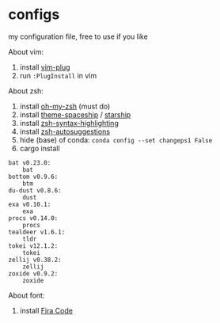 # configs
my configuration file, free to use if you like

About vim:
1. install [vim-plug](https://github.com/junegunn/vim-plug)
2. run `:PlugInstall` in vim

About zsh:
1. install [oh-my-zsh](https://ohmyz.sh/) (must do)
2. install [theme-spaceship](https://github.com/denysdovhan/spaceship-prompt) / [starship](https://github.com/starship/starship)
3. install [zsh-syntax-highlighting](https://github.com/zsh-users/zsh-syntax-highlighting)
4. install [zsh-autosuggestions](https://github.com/zsh-users/zsh-autosuggestions)
5. hide (base) of conda: `conda config --set changeps1 False`
6. cargo install
```
bat v0.23.0:
    bat
bottom v0.9.6:
    btm
du-dust v0.8.6:
    dust
exa v0.10.1:
    exa
procs v0.14.0:
    procs
tealdeer v1.6.1:
    tldr
tokei v12.1.2:
    tokei
zellij v0.38.2:
    zellij
zoxide v0.9.2:
    zoxide
```

About font:
1. install [Fira Code](https://github.com/tonsky/FiraCode)
